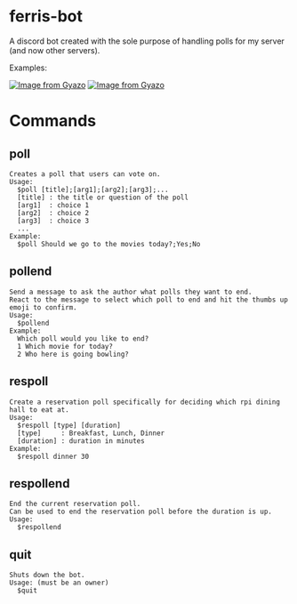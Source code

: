 # ferris-bot
A discord bot created with the sole purpose of handling polls for my server (and now other servers).

Examples:

[![Image from Gyazo](https://i.gyazo.com/145d9b8d01ec881cc02e45f49f48fdaa.gif)](https://gyazo.com/145d9b8d01ec881cc02e45f49f48fdaa)
[![Image from Gyazo](https://i.gyazo.com/8f08c25cd809d0aa42aff327db87ca96.gif)](https://gyazo.com/8f08c25cd809d0aa42aff327db87ca96)

# Commands
## poll
    Creates a poll that users can vote on.
    Usage:
      $poll [title];[arg1];[arg2];[arg3];...
      [title] : the title or question of the poll
      [arg1]  : choice 1
      [arg2]  : choice 2
      [arg3]  : choice 3
      ...
    Example:
      $poll Should we go to the movies today?;Yes;No

  
## pollend
    Send a message to ask the author what polls they want to end.
    React to the message to select which poll to end and hit the thumbs up emoji to confirm.
    Usage:
      $pollend
    Example:
      Which poll would you like to end?
      1 Which movie for today?
      2 Who here is going bowling?

## respoll
    Create a reservation poll specifically for deciding which rpi dining hall to eat at.
    Usage:
      $respoll [type] [duration]
      [type]     : Breakfast, Lunch, Dinner
      [duration] : duration in minutes
    Example:
      $respoll dinner 30
    
## respollend
    End the current reservation poll.
    Can be used to end the reservation poll before the duration is up.
    Usage:
      $respollend

## quit
    Shuts down the bot.
    Usage: (must be an owner)
      $quit
